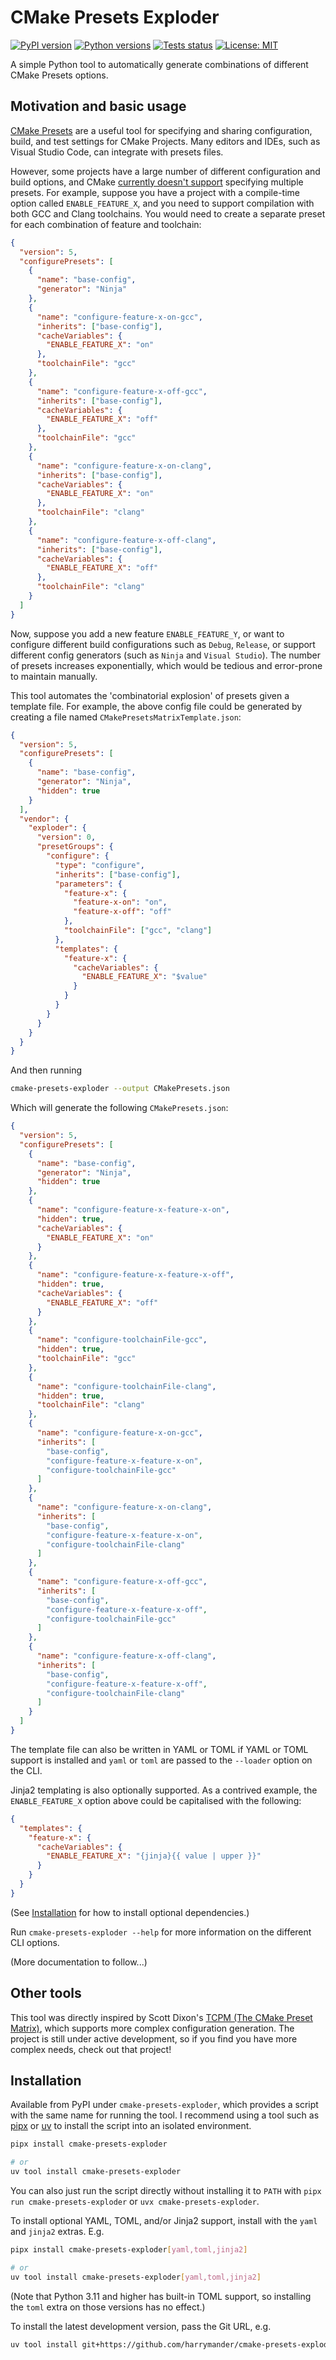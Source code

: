 # CMake Presets Exploder

[![PyPI version](https://img.shields.io/pypi/v/cmake-presets-exploder)](https://pypi.org/project/cmake-presets-exploder/)
[![Python versions](https://img.shields.io/pypi/pyversions/cmake-presets-exploder)](https://pypi.org/project/cmake-presets-exploder/)
[![Tests status](https://github.com/harrymander/cmake-presets-exploder/actions/workflows/test.yml/badge.svg?event=push)]()
[![License: MIT](https://img.shields.io/badge/License-MIT-yellow.svg)](https://github.com/harrymander/cmake-presets-exploder/blob/main/LICENSE)

A simple Python tool to automatically generate combinations of different CMake
Presets options.

## Motivation and basic usage

[CMake Presets](https://cmake.org/cmake/help/latest/manual/cmake-presets.7.html)
are a useful tool for specifying and sharing configuration, build, and test
settings for CMake Projects. Many editors and IDEs, such as Visual Studio Code,
can integrate with presets files.

However, some projects have a large number of different configuration and build
options, and CMake
[currently doesn't support](https://gitlab.kitware.com/cmake/cmake/-/issues/22538)
specifying multiple presets. For example, suppose you have a project with a
compile-time option called `ENABLE_FEATURE_X`, and you need to support
compilation with both GCC and Clang toolchains. You would need to create a
separate preset for each combination of feature and toolchain:

```json
{
  "version": 5,
  "configurePresets": [
    {
      "name": "base-config",
      "generator": "Ninja"
    },
    {
      "name": "configure-feature-x-on-gcc",
      "inherits": ["base-config"],
      "cacheVariables": {
        "ENABLE_FEATURE_X": "on"
      },
      "toolchainFile": "gcc"
    },
    {
      "name": "configure-feature-x-off-gcc",
      "inherits": ["base-config"],
      "cacheVariables": {
        "ENABLE_FEATURE_X": "off"
      },
      "toolchainFile": "gcc"
    },
    {
      "name": "configure-feature-x-on-clang",
      "inherits": ["base-config"],
      "cacheVariables": {
        "ENABLE_FEATURE_X": "on"
      },
      "toolchainFile": "clang"
    },
    {
      "name": "configure-feature-x-off-clang",
      "inherits": ["base-config"],
      "cacheVariables": {
        "ENABLE_FEATURE_X": "off"
      },
      "toolchainFile": "clang"
    }
  ]
}
```

Now, suppose you add a new feature `ENABLE_FEATURE_Y`, or want to configure
different build configurations such as `Debug`, `Release`, or support different
config generators (such as `Ninja` and `Visual Studio`). The number of presets
increases exponentially, which would be tedious and error-prone to maintain
manually.

This tool automates the 'combinatorial explosion' of presets given a template
file. For example, the above config file could be generated by creating a file
named `CMakePresetsMatrixTemplate.json`:

```json
{
  "version": 5,
  "configurePresets": [
    {
      "name": "base-config",
      "generator": "Ninja",
      "hidden": true
    }
  ],
  "vendor": {
    "exploder": {
      "version": 0,
      "presetGroups": {
        "configure": {
          "type": "configure",
          "inherits": ["base-config"],
          "parameters": {
            "feature-x": {
              "feature-x-on": "on",
              "feature-x-off": "off"
            },
            "toolchainFile": ["gcc", "clang"]
          },
          "templates": {
            "feature-x": {
              "cacheVariables": {
                "ENABLE_FEATURE_X": "$value"
              }
            }
          }
        }
      }
    }
  }
}
```

And then running

```bash
cmake-presets-exploder --output CMakePresets.json
```

Which will generate the following `CMakePresets.json`:

```json
{
  "version": 5,
  "configurePresets": [
    {
      "name": "base-config",
      "generator": "Ninja",
      "hidden": true
    },
    {
      "name": "configure-feature-x-feature-x-on",
      "hidden": true,
      "cacheVariables": {
        "ENABLE_FEATURE_X": "on"
      }
    },
    {
      "name": "configure-feature-x-feature-x-off",
      "hidden": true,
      "cacheVariables": {
        "ENABLE_FEATURE_X": "off"
      }
    },
    {
      "name": "configure-toolchainFile-gcc",
      "hidden": true,
      "toolchainFile": "gcc"
    },
    {
      "name": "configure-toolchainFile-clang",
      "hidden": true,
      "toolchainFile": "clang"
    },
    {
      "name": "configure-feature-x-on-gcc",
      "inherits": [
        "base-config",
        "configure-feature-x-feature-x-on",
        "configure-toolchainFile-gcc"
      ]
    },
    {
      "name": "configure-feature-x-on-clang",
      "inherits": [
        "base-config",
        "configure-feature-x-feature-x-on",
        "configure-toolchainFile-clang"
      ]
    },
    {
      "name": "configure-feature-x-off-gcc",
      "inherits": [
        "base-config",
        "configure-feature-x-feature-x-off",
        "configure-toolchainFile-gcc"
      ]
    },
    {
      "name": "configure-feature-x-off-clang",
      "inherits": [
        "base-config",
        "configure-feature-x-feature-x-off",
        "configure-toolchainFile-clang"
      ]
    }
  ]
}
```

The template file can also be written in YAML or TOML if YAML or TOML support is
installed and `yaml` or `toml` are passed to the `--loader` option on the CLI.

Jinja2 templating is also optionally supported. As a contrived example, the
`ENABLE_FEATURE_X` option above could be capitalised with the following:

```json
{
  "templates": {
    "feature-x": {
      "cacheVariables": {
        "ENABLE_FEATURE_X": "{jinja}{{ value | upper }}"
      }
    }
  }
}
```

(See [Installation](#installation) for how to install optional dependencies.)

Run `cmake-presets-exploder --help` for more information on the different CLI
options.

(More documentation to follow...)

## Other tools

This tool was directly inspired by Scott Dixon's
[TCPM (The CMake Preset Matrix)](https://github.com/thirtytwobits/the-cmake-preset-matrix),
which supports more complex configuration generation. The project is still under
active development, so if you find you have more complex needs, check out that
project!

## Installation

Available from PyPI under `cmake-presets-exploder`, which provides a script with
the same name for running the tool. I recommend using a tool such as
[pipx](https://pipx.pypa.io/stable/installation/) or
[uv](https://docs.astral.sh/uv/getting-started/installation/) to install the
script into an isolated environment.

```bash
pipx install cmake-presets-exploder

# or
uv tool install cmake-presets-exploder
```

You can also just run the script directly without installing it to `PATH` with
`pipx run cmake-presets-exploder` or `uvx cmake-presets-exploder`.

To install optional YAML, TOML, and/or Jinja2 support, install with the `yaml`
and `jinja2` extras. E.g.

```bash
pipx install cmake-presets-exploder[yaml,toml,jinja2]

# or
uv tool install cmake-presets-exploder[yaml,toml,jinja2]
```

(Note that Python 3.11 and higher has built-in TOML support, so installing the
`toml` extra on those versions has no effect.)

To install the latest development version, pass the Git URL, e.g.

```bash
uv tool install git+https://github.com/harrymander/cmake-presets-exploder.git
```
